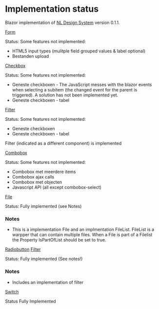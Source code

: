 # Implementation status
Blazor implementation of [NL Design System](https://nl-design-system.gitlab.io/nl-design-system/index.html) version 0.1.1. 

[Form](https://nl-design-system.gitlab.io/nl-design-system/componenten/form/index.html)

Status: Some features not implemented:
- HTML5 input types (mulitple field grouped values & label optional)
- Bestanden upload

[Checkbox](https://nl-design-system.gitlab.io/nl-design-system/componenten/checkbox/index.html)

Status: Some features not implemented:

- Geneste checkboxen - The JavaScript messes with the blazor events when selecting a subitem (the changed event for the parent is triggered). A solution has not been implemented yet.
- Geneste checkboxen - tabel

[Filter](https://nl-design-system.gitlab.io/nl-design-system/componenten/filter/index.html)

Status: Some features not implemented:
- Geneste checkboxen
- Geneste checkboxen - tabel

Filter (indicated as a different component) is implemented

[Combobox](https://nl-design-system.gitlab.io/nl-design-system/componenten/combobox/index.html)

Status: Some features not implemented:
- Combobox met meerdere items
- Combobox ajax calls
- Combobox met objecten
- Javascript API (all except combobox-select)

[File](https://nl-design-system.gitlab.io/nl-design-system/componenten/file/index.html)

Status: Fully implemented (see Notes)

### Notes
- This is a implementation File and an implmentation FileList. FileList is a warpper that can contain multiple files. When a File is part of a Filelist the Property IsPartOfList should be set to true.

[Radiobutton](https://nl-design-system.gitlab.io/nl-design-system/componenten/radio/index.html)
[Filter](https://nl-design-system.gitlab.io/nl-design-system/componenten/filter/index.html)

Status: Fully implemented (See notes!)

### Notes

- Includes an implementation of filter

[Switch](https://nl-design-system.gitlab.io/nl-design-system/componenten/switch/index.html)

Status Fully Implemented